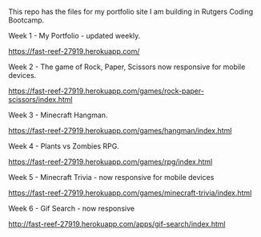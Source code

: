 This repo has the files for my portfolio site I am building in Rutgers Coding Bootcamp.

Week 1 - My Portfolio - updated weekly.

https://fast-reef-27919.herokuapp.com/

Week 2 - The game of Rock, Paper, Scissors now responsive for mobile devices.

https://fast-reef-27919.herokuapp.com/games/rock-paper-scissors/index.html

Week 3 - Minecraft Hangman.

https://fast-reef-27919.herokuapp.com/games/hangman/index.html

Week 4 - Plants vs Zombies RPG.

https://fast-reef-27919.herokuapp.com/games/rpg/index.html

Week 5 - Minecraft Trivia - now responsive for mobile devices

https://fast-reef-27919.herokuapp.com/games/minecraft-trivia/index.html

Week 6 - Gif Search - now responsive 

http://fast-reef-27919.herokuapp.com/apps/gif-search/index.html
